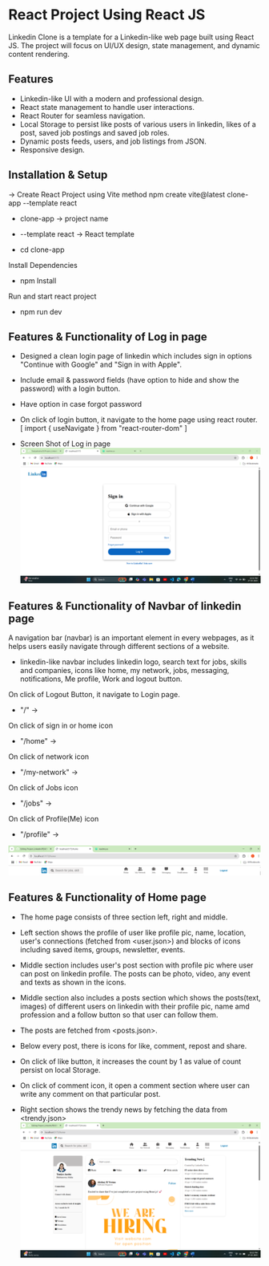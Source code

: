 
# React Project Using React JS

Linkedin Clone is a template for a Linkedin-like web page built using React JS. The project will focus on UI/UX design, state management, and dynamic content rendering.

## Features

- Linkedin-like UI with a modern and professional design.
- React state management to handle user interactions.
- React Router for seamless navigation.
- Local Storage to persist like posts of various users in linkedin, likes of a post, saved job postings and saved job roles.
- Dynamic posts feeds, users, and job listings from JSON.
- Responsive design.


## Installation & Setup
-> Create React Project using Vite method
npm create vite@latest clone-app --template react

- clone-app -> project name

- --template react -> React template

- cd clone-app

Install Dependencies
- npm Install

Run and start react project
- npm run dev

## Features & Functionality of Log in page 
- Designed a clean login page of linkedin which includes sign in options "Continue with Google" and "Sign in with Apple".
- Include email & password fields (have option to hide and show the password) with a login button.
- Have option in case forgot password
- On click of login button, it navigate to the home page using react router.
[ import { useNavigate } from "react-router-dom" ]

- Screen Shot of Log in page
![image alt](https://github.com/TaniyaAnshu29/Project_Linkedin/blob/524b7f4f544aadf35e18dc31701eeaea50012bf4/Screenshot%202025-03-27%20123118.png)


## Features & Functionality of Navbar of linkedin page

A navigation bar (navbar) is an important element in every webpages, as it helps users easily navigate through different sections of a website.

- linkedin-like navbar includes linkedin logo, search text for jobs, skills and companies, icons like home, my network, jobs, messaging, notifications, Me profile, Work and logout button.

On click of Logout Button, it navigate to Login page.
- "/" -> <LoginPage />

On click of sign in or home icon
- "/home" -> <HomePage />

On click of network icon
- "/my-network" -> <MyNetwork />

On click of Jobs icon
- "/jobs" -> <JobPage />

On click of Profile(Me) icon
- "/profile" -> <ProfilePage />

![image alt](https://github.com/TaniyaAnshu29/Project_Linkedin/blob/d43b818a064d59a06a46feed5aa21c50a39032ff/Screenshot%202025-03-27%20133649.png)

## Features & Functionality of Home page
- The home page consists of three section left, right and middle.

- Left section shows the profile of user like profile pic, name, location, user's connections (fetched from <user.json>) and blocks of icons including saved items, groups, newsletter, events.

- Middle section includes user's post section with profile pic where user can post on linkedin profile. The posts can be photo, video, any event and texts as shown in the icons.
- Middle section also includes a posts section which shows the posts(text, images) of different users on linkedin with their profile pic, name amd profession and a follow button so that user can follow them.
- The posts are fetched from <posts.json>.
- Below every post, there is icons for like, comment, repost and share.
- On click of like button, it increases the count by 1 as value of count persist on local Storage. 
- On click of comment icon, it open a comment section where user can write any comment on that particular post.

- Right section shows the trendy news by fetching the data from <trendy.json>
![image alt](https://github.com/TaniyaAnshu29/Project_Linkedin/blob/1e6eeb490b04e44a875d5654afc5d22b9dfd153c/Home%20Page%20LC.png)
